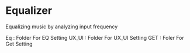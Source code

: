 Equalizer
==================================================
Equalizing music by analyzing input frequency

Eq : Folder For EQ Setting
UX_UI : Folder For UX_UI Setting
GET : Foler For Get Setting
